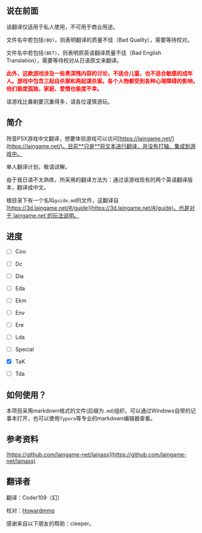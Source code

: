 ## 说在前面

该翻译仅适用于私人使用，不可用于商业用途。



文件名中若包括`(BQ)`，则表明翻译的质量不佳（Bad Quality），需要等待校对。



文件名中若包括`(BET)`，则表明原英语翻译质量不佳（Bad English Translation），需要等待校对从日语原文来翻译。



**<font color="red">此外，这款游戏涉及一些黑深残内容的讨论，不适合儿童，也不适合敏感的成年人。游戏中包含三起自杀案和两起谋杀案。各个人物都受到各种心理障碍的影响，他们极度孤独，家庭、爱情也极度不幸。</font>**



该游戏比番剧要沉重得多，请各位谨慎游玩。

## 简介

玲音PSX游戏中文翻译，想要体验游戏可以访问[https://laingame.net/](https://laingame.net/)。目前**只是**将文本进行翻译，并没有打轴、集成到游戏中。



单人翻译计划，敬请谅解。



由于我日语不太熟练，所采用的翻译方法为：通过该游戏现有的两个英语翻译版本，翻译成中文。



根目录下有一个名叫`guide.md`的文件，这翻译自[https://3d.laingame.net/#/guide](https://3d.laingame.net/#/guide)，也是对于`laingame.net`的玩法说明。

## 进度

- [ ] Cou

- [ ] Dc

- [ ] Dia
- [ ] Eda
- [ ] Ekm
- [ ] Env
- [ ] Ere
- [ ] Lda
- [ ] Special
- [x] TaK
- [ ] Tda



## 如何使用？

本项目采用markdown格式的文件(后缀为`.md`)组织，可以通过Windows自带的记事本打开，也可以使用`Typora`等专业的markdown编辑器查看。

## 参考资料

[https://github.com/laingame-net/lainass](https://github.com/laingame-net/lainass)

## 翻译者

翻译：Coder109（幻）



校对：[Howardmmq](https://github.com/Howardmmq)



感谢来自以下朋友的帮助：cleeper。
